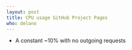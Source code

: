 ```yaml
---
layout: post
title: CPU usage GitHub Project Pages 
who: delano
---
```


* A constant ~10% with no outgoing requests